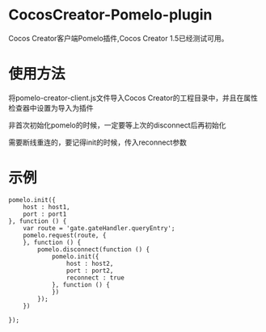 # CocosCreator-Pomelo-plugin
Cocos Creator客户端Pomelo插件,Cocos Creator 1.5已经测试可用。

# 使用方法
将pomelo-creator-client.js文件导入Cocos Creator的工程目录中，并且在属性检查器中设置为导入为插件

非首次初始化pomelo的时候，一定要等上次的disconnect后再初始化

需要断线重连的，要记得init的时候，传入reconnect参数

# 示例
```
pomelo.init({
    host : host1,
    port : port1
}, function () {
    var route = 'gate.gateHandler.queryEntry';
    pomelo.request(route, {
    }, function () {
        pomelo.disconnect(function () {
            pomelo.init({
                host : host2,
                port : port2,
                reconnect : true
            }, function () {
            })
        });
    })
    
});
```